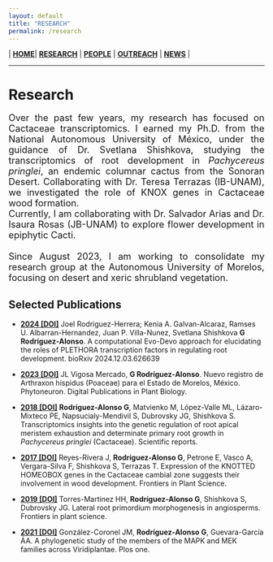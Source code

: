 ```yaml
---
layout: default
title: "RESEARCH"
permalink: /research
---
```


| [**HOME**](./index.html)| [**RESEARCH**](./research.html)       | [**PEOPLE**](./members.html)          |  [**OUTREACH**](./outreach.html) |  [**NEWS**](./news.html) |

* * *
# Research

<div style="text-align: justify"><p style="font-size: 18px">
Over the past few years, my research has focused on Cactaceae transcriptomics. I earned my Ph.D. from the National Autonomous University of México, under the guidance of Dr. Svetlana Shishkova, studying the transcriptomics of root development in <i>Pachycereus pringlei</i>, an endemic columnar cactus from the Sonoran Desert. Collaborating with Dr. Teresa Terrazas (IB-UNAM), we investigated the role of KNOX genes in Cactaceae wood formation. 
  <br>
  Currently, I am collaborating with Dr. Salvador Arias and Dr. Isaura Rosas (JB-UNAM) to explore flower development in epiphytic Cacti.  <br> <br> Since August 2023, I am working to consolidate my research group at the Autonomous University of Morelos, focusing on desert and xeric shrubland vegetation.
<br>
</p></div>

## Selected Publications

* [**2024 [DOI]**](https://www.biorxiv.org/content/10.1101/2024.12.03.626639v1) Joel Rodriguez-Herrera; Kenia A. Galvan-Alcaraz, Ramses U. Albarran-Hernandez, Juan P. Villa-Nunez, Svetlana Shishkova **G Rodríguez-Alonso**. A computational Evo-Devo approach for elucidating the roles of PLETHORA transcription factors in regulating root development. bioRxiv 2024.12.03.626639

* [**2023 [DOI]**](https://www.phytoneuron.net/wp-content/uploads/2023/12/54PhytoN-ArthraxonMorelos.pdf) JL Vigosa Mercado, **G Rodríguez-Alonso**. Nuevo registro de Arthraxon hispidus (Poaceae) para el Estado de Morelos, México. Phytoneuron. Digital Publications in Plant Biology. 
 
* [**2018 [DOI]**](https://www.nature.com/articles/s41598-018-26897-1) **Rodríguez-Alonso G**, Matvienko M, López-Valle ML, Lázaro-Mixteco PE, Napsucialy-Mendivil S, Dubrovsky JG, Shishkova S. Transcriptomics insights into the genetic regulation of root apical meristem exhaustion and determinate primary root growth in _Pachycereus pringlei_ (Cactaceae). Scientific reports.

* [**2017 [DOI]**](https://www.frontiersin.org/articles/10.3389/fpls.2017.00218/full) Reyes-Rivera J, **Rodríguez-Alonso G**, Petrone E, Vasco A, Vergara-Silva F, Shishkova S, Terrazas T. Expression of the KNOTTED HOMEOBOX genes in the Cactaceae cambial zone suggests their involvement in wood development. Frontiers in Plant Science.

* [**2019 [DOI]**](https://www.frontiersin.org/articles/10.3389/fpls.2019.00206/full) Torres-Martinez HH, **Rodríguez-Alonso G**, Shishkova S, Dubrovsky JG. Lateral root primordium morphogenesis in angiosperms. Frontiers in plant science.

* [**2021 [DOI]**](https://journals.plos.org/plosone/article?id=10.1371/journal.pone.0250584) González-Coronel JM, **Rodríguez-Alonso G**, Guevara-García ÁA. A phylogenetic study of the members of the MAPK and MEK families across Viridiplantae. Plos one.
